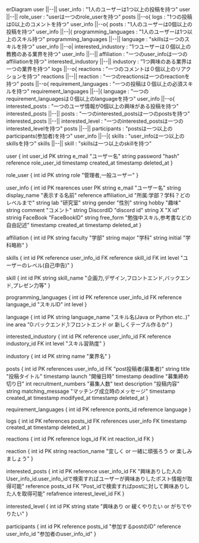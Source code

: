 erDiagram
	user ||--|| user_info : "1人のユーザーは1つ以上の投稿を持つ"
    user ||--|| role_user : "userは一つのrole_userを持つ"
	posts ||--o{ logs : "1つの投稿は0以上のコメントを持つ"
	user_info ||--o{ posts : "1人のユーザーは0個以上の投稿を持つ"
	user_info ||--|{ programming_languages : "1人のユーザーは1つ以上のスキル持つ"
	programming_languages ||--|| language : "skillsは一つのスキルを持つ"
	user_info ||--o| interested_industory : "1つユーザーは０個以上の教務のある業界を持つ"
	user_info ||--|| affiliation : "一つのuser_infoは一つのaffiliationを持つ"
	interested_industory ||--|| industory : "1つ興味のある業界は一つの業界を持つ"
	logs ||--o{ reactions : "一つのコメントは０個以上のリアクションを持つ"
	reactions ||--|| reaction : "一つのreactionsは一つのreactionを持つ"
	posts ||--o{ requirement_languages : "一つの投稿は０個以上の必須スキルを持つ"
	requirement_languages ||--|{ language : "一つのrequirement_languagesは０個以上のlanguageを持つ"
	user_info ||--o{ interested_posts : "一つのユーザ情報が0個以上の興味がある投稿を持つ"
	interested_posts ||--|| posts : "一つのinterested_postsは一つのpostsを持つ"
 	interested_posts ||--|| interested_level : "一つのinterested_postsは一つのinterested_levelを持つ"
	posts ||--|| participants : "postsは一つ以上のparticipants(参加者)を持つ"
    user_info ||--|{ skills : "user_infoは一つ以上のskillsを持つ"
    skills ||--|| skill : "skillsは一つ以上のskillを持つ"
 
 user {
  int user_id PK
  string e_mail "ユーザー名"
  string password "hash"
  reference role_user_id
  timestamp created_at
  timestamp deleted_at
 }

 role_user {
  int id PK
  string role "管理者,一般ユーザー"
 }

 user_info {
  int id PK
  rearences user PK
  string e_mail "ユーザー名"
  string display_name "表示する名前"
  reference affiliation_id "所属:学部？学科？どのレベルまで"
  string lab  "研究室"
  string gender "性別"
  string hobby "趣味"
  string comment "コメント"
  string DiscordID "discord id"
  string X "X id"
  strinig FaceBook "FaceBookID"
  string free_form "勉強中スキル,参考書などの自由記述"
  timestamp created_at
  timestamp deleted_at
 }

 affiliation {
  int id PK
  string faculty "学部"
  string major "学科"
  string initial "学科略称"
 }

 skills {
  int id PK
  reference user_info_id FK
  reference skill_id FK
  int level "ユーザーのレベル(自己申告)"
 }

 skill {
  int id PK
  string skill_name "企画力,デザイン,フロントエンド,バックエンド,プレゼン力等"
 }

 programming_languages {
  int id PK
  reference user_info_id FK
  reference language_id "スキルID"
  int level
 }

 language {
  int id PK
  string language_name "スキル名(Java or Python etc..)"
	ine area "0:バックエンド,1:フロントエンド or 新しくテーブル作るか"
 }

 interested_industory {
  int id PK
  reference user_info_id FK
  reference industory_id FK
  int level "スキル習熟度"
 }

 industory {
  int id PK
  string name "業界名"
 }

 posts {
  int id PK
  references user_info_id FK "post投稿者(募集者)"
  string title "投稿タイトル"
  timestamp launch "開催日時"
  timestamp deadline "募集締め切り日"
  int recruitment_numbers "募集人数"
  text description "投稿内容"
  string matching_message "マッチング成立時のメッセージ"
  timestamp created_at
  timestamp modifyed_at
  timestamp deleted_at
 }

 requirement_languages {
  int id PK
  reference ponts_id
  referemce language
 }

 logs {
  int id PK
  references posts_id FK
  references user_info FK
  timestamp created_at
  timestamp deleted_at
 }

 reactions {
  int id PK
  reference logs_id FK
  int reaction_id FK
 }

 reaction {
  int id PK
  string reaction_name "宜しく or 一緒に頑張ろう or 楽しみましょう"
 }

 interested_posts {
  int id PK
  reference user_info_id FK "興味ありした人のUser_info_id.user_info_idで検索すればユーザーが興味ありしたポスト情報が取得可能"
  reference posts_id FK "Post_idで検索すればpostに対して興味ありした人を取得可能"
  refafrence interest_level_id FK
 }

 interested_level {
  int id PK
  string state "興味あり or 緩くやりたい or がちでやりたい"
 }

 participants {
  int id PK
  reference posts_id "参加するpostのID"
  reference user_info_id "参加者のuser_info_id"
 }
